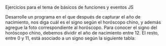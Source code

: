 Ejercicios para el tema de básicos de funciones y eventos  JS 
 

 

 Desarrolle un programa en el que después de capturar el año de nacimiento, nos diga cuál es el signo según el horóscopo chino, y además agregue la foto correspondiente al horóscopo. Para conocer el signo del horóscopo chino, debemos dividir el año de nacimiento entre 12. El resto, entre 0 y 11, está asociado a un signo según la siguiente tabla: 
